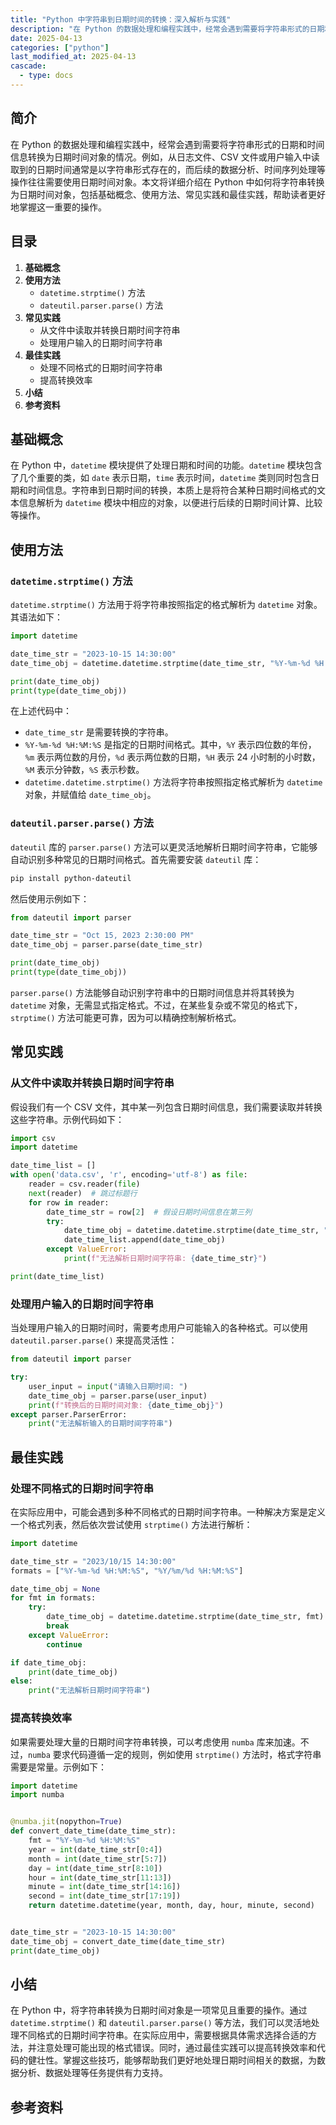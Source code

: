 ```yaml
---
title: "Python 中字符串到日期时间的转换：深入解析与实践"
description: "在 Python 的数据处理和编程实践中，经常会遇到需要将字符串形式的日期和时间信息转换为日期时间对象的情况。例如，从日志文件、CSV 文件或用户输入中读取到的日期时间通常是以字符串形式存在的，而后续的数据分析、时间序列处理等操作往往需要使用日期时间对象。本文将详细介绍在 Python 中如何将字符串转换为日期时间对象，包括基础概念、使用方法、常见实践和最佳实践，帮助读者更好地掌握这一重要的操作。"
date: 2025-04-13
categories: ["python"]
last_modified_at: 2025-04-13
cascade:
  - type: docs
---
```



## 简介
在 Python 的数据处理和编程实践中，经常会遇到需要将字符串形式的日期和时间信息转换为日期时间对象的情况。例如，从日志文件、CSV 文件或用户输入中读取到的日期时间通常是以字符串形式存在的，而后续的数据分析、时间序列处理等操作往往需要使用日期时间对象。本文将详细介绍在 Python 中如何将字符串转换为日期时间对象，包括基础概念、使用方法、常见实践和最佳实践，帮助读者更好地掌握这一重要的操作。

<!-- more -->
## 目录
1. **基础概念**
2. **使用方法**
    - `datetime.strptime()` 方法
    - `dateutil.parser.parse()` 方法
3. **常见实践**
    - 从文件中读取并转换日期时间字符串
    - 处理用户输入的日期时间字符串
4. **最佳实践**
    - 处理不同格式的日期时间字符串
    - 提高转换效率
5. **小结**
6. **参考资料**

## 基础概念
在 Python 中，`datetime` 模块提供了处理日期和时间的功能。`datetime` 模块包含了几个重要的类，如 `date` 表示日期，`time` 表示时间，`datetime` 类则同时包含日期和时间信息。字符串到日期时间的转换，本质上是将符合某种日期时间格式的文本信息解析为 `datetime` 模块中相应的对象，以便进行后续的日期时间计算、比较等操作。

## 使用方法
### `datetime.strptime()` 方法
`datetime.strptime()` 方法用于将字符串按照指定的格式解析为 `datetime` 对象。其语法如下：

```python
import datetime

date_time_str = "2023-10-15 14:30:00"
date_time_obj = datetime.datetime.strptime(date_time_str, "%Y-%m-%d %H:%M:%S")

print(date_time_obj)
print(type(date_time_obj))
```

在上述代码中：
- `date_time_str` 是需要转换的字符串。
- `%Y-%m-%d %H:%M:%S` 是指定的日期时间格式。其中，`%Y` 表示四位数的年份，`%m` 表示两位数的月份，`%d` 表示两位数的日期，`%H` 表示 24 小时制的小时数，`%M` 表示分钟数，`%S` 表示秒数。
- `datetime.datetime.strptime()` 方法将字符串按照指定格式解析为 `datetime` 对象，并赋值给 `date_time_obj`。

### `dateutil.parser.parse()` 方法
`dateutil` 库的 `parser.parse()` 方法可以更灵活地解析日期时间字符串，它能够自动识别多种常见的日期时间格式。首先需要安装 `dateutil` 库：

```bash
pip install python-dateutil
```

然后使用示例如下：

```python
from dateutil import parser

date_time_str = "Oct 15, 2023 2:30:00 PM"
date_time_obj = parser.parse(date_time_str)

print(date_time_obj)
print(type(date_time_obj))
```

`parser.parse()` 方法能够自动识别字符串中的日期时间信息并将其转换为 `datetime` 对象，无需显式指定格式。不过，在某些复杂或不常见的格式下，`strptime()` 方法可能更可靠，因为可以精确控制解析格式。

## 常见实践
### 从文件中读取并转换日期时间字符串
假设我们有一个 CSV 文件，其中某一列包含日期时间信息，我们需要读取并转换这些字符串。示例代码如下：

```python
import csv
import datetime

date_time_list = []
with open('data.csv', 'r', encoding='utf-8') as file:
    reader = csv.reader(file)
    next(reader)  # 跳过标题行
    for row in reader:
        date_time_str = row[2]  # 假设日期时间信息在第三列
        try:
            date_time_obj = datetime.datetime.strptime(date_time_str, "%Y-%m-%d %H:%M:%S")
            date_time_list.append(date_time_obj)
        except ValueError:
            print(f"无法解析日期时间字符串: {date_time_str}")

print(date_time_list)
```

### 处理用户输入的日期时间字符串
当处理用户输入的日期时间时，需要考虑用户可能输入的各种格式。可以使用 `dateutil.parser.parse()` 来提高灵活性：

```python
from dateutil import parser

try:
    user_input = input("请输入日期时间: ")
    date_time_obj = parser.parse(user_input)
    print(f"转换后的日期时间对象: {date_time_obj}")
except parser.ParserError:
    print("无法解析输入的日期时间字符串")
```

## 最佳实践
### 处理不同格式的日期时间字符串
在实际应用中，可能会遇到多种不同格式的日期时间字符串。一种解决方案是定义一个格式列表，然后依次尝试使用 `strptime()` 方法进行解析：

```python
import datetime

date_time_str = "2023/10/15 14:30:00"
formats = ["%Y-%m-%d %H:%M:%S", "%Y/%m/%d %H:%M:%S"]

date_time_obj = None
for fmt in formats:
    try:
        date_time_obj = datetime.datetime.strptime(date_time_str, fmt)
        break
    except ValueError:
        continue

if date_time_obj:
    print(date_time_obj)
else:
    print("无法解析日期时间字符串")
```

### 提高转换效率
如果需要处理大量的日期时间字符串转换，可以考虑使用 `numba` 库来加速。不过，`numba` 要求代码遵循一定的规则，例如使用 `strptime()` 方法时，格式字符串需要是常量。示例如下：

```python
import datetime
import numba


@numba.jit(nopython=True)
def convert_date_time(date_time_str):
    fmt = "%Y-%m-%d %H:%M:%S"
    year = int(date_time_str[0:4])
    month = int(date_time_str[5:7])
    day = int(date_time_str[8:10])
    hour = int(date_time_str[11:13])
    minute = int(date_time_str[14:16])
    second = int(date_time_str[17:19])
    return datetime.datetime(year, month, day, hour, minute, second)


date_time_str = "2023-10-15 14:30:00"
date_time_obj = convert_date_time(date_time_str)
print(date_time_obj)
```

## 小结
在 Python 中，将字符串转换为日期时间对象是一项常见且重要的操作。通过 `datetime.strptime()` 和 `dateutil.parser.parse()` 等方法，我们可以灵活地处理不同格式的日期时间字符串。在实际应用中，需要根据具体需求选择合适的方法，并注意处理可能出现的格式错误。同时，通过最佳实践可以提高转换效率和代码的健壮性。掌握这些技巧，能够帮助我们更好地处理日期时间相关的数据，为数据分析、数据处理等任务提供有力支持。

## 参考资料
